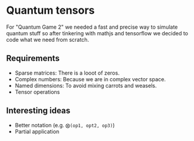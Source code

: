 # Quantum tensors

For "Quantum Game 2" we needed a fast and precise way to simulate quantum stuff so after tinkering with mathjs and tensorflow we decided to code what we need from scratch.

## Requirements

- Sparse matrices: There is a looot of zeros.
- Complex numbers: Because we are in complex vector space.
- Named dimensions: To avoid mixing carrots and weasels.
- Tensor operations

## Interesting ideas

* Better notation (e.g. `⨂(op1, opt2, op3)`)
* Partial application

